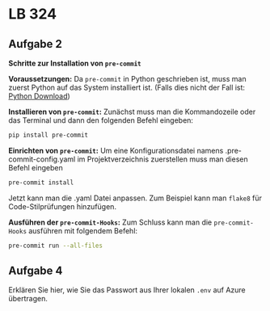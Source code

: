 # LB 324

## Aufgabe 2
**Schritte zur Installation von `pre-commit`**

**Voraussetzungen:**
   Da `pre-commit` in Python geschrieben ist, muss man zuerst Python auf das System installiert ist. (Falls dies nicht der Fall ist: [Python Download](https://www.python.org/downloads/))

**Installieren von `pre-commit`:**
   Zunächst muss man die Kommandozeile oder das Terminal und dann den folgenden Befehl eingeben:
   ```bash
   pip install pre-commit
   ```

**Einrichten von `pre-commit`:**
   Um eine Konfigurationsdatei namens .pre-commit-config.yaml im Projektverzeichnis zuerstellen muss man diesen Befehl eingeben 
   ```bash
   pre-commit install
   ```
   Jetzt kann man die .yaml Datei anpassen. Zum Beispiel kann man `flake8` für Code-Stilprüfungen hinzufügen.

**Ausführen der `pre-commit-Hooks`:**
   Zum Schluss kann man die `pre-commit-Hooks` ausführen mit folgendem Befehl:
   ```bash
   pre-commit run --all-files
   ```

## Aufgabe 4
Erklären Sie hier, wie Sie das Passwort aus Ihrer lokalen `.env` auf Azure übertragen.
